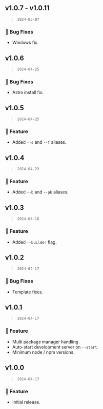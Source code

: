 ## v1.0.7 - v1.0.11

> `2024-05-07`

### 🐞 Bug Fixes
- Windows fix.

## v1.0.6

> `2024-04-25`

### 🐞 Bug Fixes
- Astro install fix.

## v1.0.5

> `2024-04-25`

### 🎉 Feature
- Added `--s` and `--f` aliases.

## v1.0.4

> `2024-04-23`

### 🎉 Feature
- Added `--b` and `--pk` aliases.

## v1.0.3

> `2024-04-18`

### 🎉 Feature
- Added `--builder` flag.

## v1.0.2

> `2024-04-17`

### 🐞 Bug Fixes
- Template fixes.

## v1.0.1

> `2024-04-17`

### 🎉 Feature
- Multi package manager handling.
- Auto-start development server on `--start`.
- Minimum node / npm versions.

## v1.0.0

> `2024-04-17`

### 🎉 Feature
- Initial release.